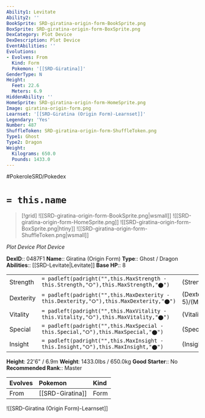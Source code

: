 ```yaml
---
Ability1: Levitate
Ability2: ''
BookSprite: SRD-giratina-origin-form-BookSprite.png
BoxSprite: SRD-giratina-origin-form-BoxSprite.png
DexCategory: Plot Device
DexDescription: Plot Device
EventAbilities: ''
Evolutions:
- Evolves: From
  Kind: Form
  Pokemon: '[[SRD-Giratina]]'
GenderType: N
Height:
  Feet: 22.6
  Meters: 6.9
HiddenAbility: ''
HomeSprite: SRD-giratina-origin-form-HomeSprite.png
Image: giratina-origin-form.png
Learnset: '[[SRD-Giratina (Origin Form)-Learnset]]'
Legendary: 'Yes'
Number: 487
ShuffleToken: SRD-giratina-origin-form-ShuffleToken.png
Type1: Ghost
Type2: Dragon
Weight:
  Kilograms: 650.0
  Pounds: 1433.0
---
```


#PokeroleSRD/Pokedex

# `= this.name`

> [!grid]
> ![[SRD-giratina-origin-form-BookSprite.png|wsmall]]
> ![[SRD-giratina-origin-form-HomeSprite.png]]
> ![[SRD-giratina-origin-form-BoxSprite.png|htiny]]
> ![[SRD-giratina-origin-form-ShuffleToken.png|wsmall]]


*Plot Device*
*Plot Device*

**DexID**:: 0487F1
**Name**:: Giratina (Origin Form)
**Type**:: Ghost / Dragon
**Abilities**:: [[SRD-Levitate|Levitate]]
**Base HP**:: 8

|           |                                                                                        |                                          |
| --------- | -------------------------------------------------------------------------------------- | ---------------------------------------- |
| Strength  | `= padleft(padright("",this.MaxStrength - this.Strength,"⭘"),this.MaxStrength,"⬤")`    | (Strength::7)/(MaxStrength::7)   |
| Dexterity | `= padleft(padright("",this.MaxDexterity - this.Dexterity,"⭘"),this.MaxDexterity,"⬤")` | (Dexterity:: 5)/(MaxDexterity::5) |
| Vitality  | `= padleft(padright("",this.MaxVitality - this.Vitality,"⭘"),this.MaxVitality,"⬤")`    | (Vitality::6)/(MaxVitality::6)   |
| Special   | `= padleft(padright("",this.MaxSpecial - this.Special,"⭘"),this.MaxSpecial,"⬤")`       | (Special::7)/(MaxSpecial::7)     |
| Insight   | `= padleft(padright("",this.MaxInsight - this.Insight,"⭘"),this.MaxInsight,"⬤")`       | (Insight::6)/(MaxInsight::6)     |

**Height**: 22'6" / 6.9m
**Weight**: 1433.0lbs / 650.0kg
**Good Starter**:: No
**Recommended Rank**:: Master

| Evolves   | Pokemon          | Kind   |
|:----------|:-----------------|:-------|
| From      | [[SRD-Giratina]] | Form   |

![[SRD-Giratina (Origin Form)-Learnset]]